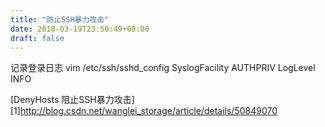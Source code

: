 ```yaml
---
title: "防止SSH暴力攻击"
date: 2018-03-19T23:50:49+08:00
draft: false
---
```

记录登录日志
vim /etc/ssh/sshd_config
SyslogFacility AUTHPRIV
LogLevel INFO

[DenyHosts 阻止SSH暴力攻击][1]http://blog.csdn.net/wanglei_storage/article/details/50849070